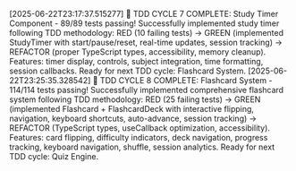 [2025-06-22T23:17:37.515277] 🧪 TDD CYCLE 7 COMPLETE: Study Timer Component - 89/89 tests passing! Successfully implemented study timer following TDD methodology: RED (10 failing tests) → GREEN (implemented StudyTimer with start/pause/reset, real-time updates, session tracking) → REFACTOR (proper TypeScript types, accessibility, memory cleanup). Features: timer display, controls, subject integration, time formatting, session callbacks. Ready for next TDD cycle: Flashcard System.
[2025-06-22T23:25:35.328542] 🧪 TDD CYCLE 8 COMPLETE: Flashcard System - 114/114 tests passing! Successfully implemented comprehensive flashcard system following TDD methodology: RED (25 failing tests) → GREEN (implemented Flashcard + FlashcardDeck with interactive flipping, navigation, keyboard shortcuts, auto-advance, session tracking) → REFACTOR (TypeScript types, useCallback optimization, accessibility). Features: card flipping, difficulty indicators, deck navigation, progress tracking, keyboard navigation, shuffle, session analytics. Ready for next TDD cycle: Quiz Engine.
